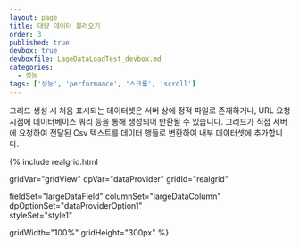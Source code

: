 ```yaml
---
layout: page
title: 대량 데이터 불러오기
order: 3
published: true
devbox: true
devboxfile: LageDataLoadTest_devbox.md
categories:
  - 성능
tags: ['성능', 'performance', '스크롤', 'scroll']
---
```


그리드 생성 시 처음 표시되는 데이터셋은 서버 상에 정적 파일로 존재하거나, URL 요청 시점에 데이터베이스 쿼리 등을 통해 생성되어 반환될 수 있습니다. 그리드가 직접 서버에 요청하여 전달된 Csv 텍스트를 데이터 행들로 변환하여 내부 데이터셋에 추가합니다.

<script>
  var onGridSuccessDataSet = function(data, textStatus, jqXHR) {
    dataProvider.setRows(data);
  }
  var onDoneDataSet = function() {

  }
</script>

{% include realgrid.html

  gridVar="gridView"
  dpVar="dataProvider"
  gridId="realgrid"

  fieldSet="largeDataField"
  columnSet="largeDataColumn"
  dpOptionSet="dataProviderOption1"  
  styleSet="style1"

  gridWidth="100%"
  gridHeight="300px" %}

<span id="loadResult" style="display:none"></span>
